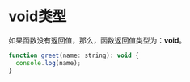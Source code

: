 # void类型

如果函数没有返回值，那么，函数返回值类型为：**void**。

``` js
function greet(name: string): void {
  console.log(name);
}
```
